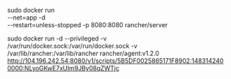 sudo docker run \
  --net=app -d \
  --restart=unless-stopped -p 8080:8080 rancher/server


  sudo docker run -d --privileged -v /var/run/docker.sock:/var/run/docker.sock -v /var/lib/rancher:/var/lib/rancher rancher/agent:v1.2.0 http://104.196.242.54:8080/v1/scripts/5B5DF0025865171F8902:1483142400000:NLyoGKwE7xUIm9JBy08qZWTjc
